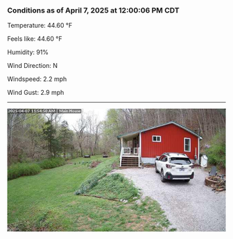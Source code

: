 ### Conditions as of April 7, 2025 at 12:00:06 PM CDT 

Temperature: 44.60 &deg;F

Feels like: 44.60 &deg;F

Humidity: 91%

Wind Direction: N

Windspeed: 2.2 mph

Wind Gust: 2.9 mph

---

<img src="./images/latest.jpeg"/>

